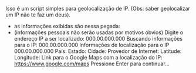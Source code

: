 Isso é um script simples para geolocalização de IP. (Obs: saber geolocalizar um IP não te faz um deus).

- as informações exibidas são nessa pegada:
- (informações pessoais não serão usadas por motivos óbvios)
Digite o endereço IP a ser localizado: 000.00.000.000
Buscando informações para o IP: 000.00.000.000
Informações de localização para o IP 000.00.000.000
País: 
Estado:
Cidade: 
Provedor de Internet:
Latitude: 
Longitude: 
Link para o Google Maps com a localização do IP: https://www.google.com/maps
Pressione Enter para continuar...

